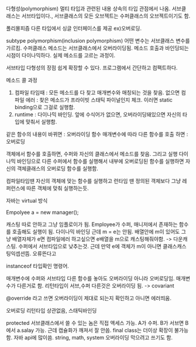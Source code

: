 다형성(polymorphism)
멀티 타입과 관련된 내용
상속의 타입 관점에서 나옴.
서브클래스는 서브타입이다., 서브클래스의 모든 오브젝트는 수퍼클래스의 오브젝트이기도 함.

폴리몰피즘
다른 타입에서 싱글 인터페이스를 제공
ex)오버로딩.

subtype polymorphism(inclusion polymorphism)
어떤 변수는 서브클래스 변수를 가르킴.
수퍼클래스 메소드는 서브클래스에서 오버라이딩됨.
메소드 호출과 바인딩되는 시점이 다이나믹하다. 실제 메소드를 고르는 과정이.

서브타입 다형성의 장점
쉽게 확장할 수 있다. 프로그램에서 간단하고 컴팩트하다.

메소드 콜 과정

1. 컴파일 타임때
   : 모든 메소드를 다 찾고 매개변수와 매칭되는 것을 찾음. 없으면 컴파일 에러
   : 찾은 메소드가 프라이빗 스태틱 파이널인지 체크. 이러면 static binding으로 그걸로 실행함.
2. runtime
   : 다이나믹 바인딩. 앞에 수식어가 없으면, 오버라이딩돼있으면 자신의 타입에 맞춰서 실행함.

같은 함수의 내용이 바뀌면 : 오버라이딩
함수 매개변수에 따라 다른 함수를 호출 하면 : 오버로딩

객체에서 함수를 호출하면, 수퍼와 자신의 클래스에서 메소드를 찾음. 그리고 실행
다이나믹 바인딩으로 다른 수퍼에서 함수를 실행해서 내부에 오버로딩된 함수를 실행하면 자신의 객체클래스의 오버로딩 함수를 실행함.

컴파일타임땐 자신의 객체에 맞는 함수를 실행하고
런타임 땐 정의된 객체보다 그냥 레퍼런스에 따른 객체에 맞춰 실행하는듯.

자바는 virtual 방식

Empolyee a = new manager();

캐스팅 따로 안하고 그냥 임플로이가 됨.
Employee가 수퍼, 매니저에서 존재하는 함수를 호출해도 실행이 됨. 다이나믹 바인딩
근데 m = e는 안됨. 배열안에 m이 있어도 그냥 배열자체가 e면 컴파일에러
하고싶으면 e배열을 m으로 캐스팅해줘야함. -> 다운캐스팅. 수퍼에서 서브타입으로 낮추는것.
근데 만약 e에 객체가 m이 아니면 클래스캐스팅익셉션뜸. 오류뜬다고

instanceof 타입확인 명령어.

매개변수에 수퍼와 서브타입 다른 함수를 놓아도 오버라이딩 아니라 오버로딩임. 매개변수가 다른거로 함.
리턴타입이 서브,수퍼 다른것은 오버라이딩 됨. -> covariant

@override 라고 쓰면 오버라이딩이 제대로 되는지 확인하고 아니면 에러띄움.

오버로딩 리턴타입 상관없음, 스태틱바인딩

protected 서브클래스에서 쓸 수 있는 놈은 직접 액세스 가능.
A가 수퍼. B가 서브면 B에서 a.salay 가능. 근데 캡슐화가 깨져서 잘 안씀.
final class는 더이상 확장이 불가능함. 자바 api에 많이씀. string, math, system
오버라이딩 막으려고 쓰기도 함.
